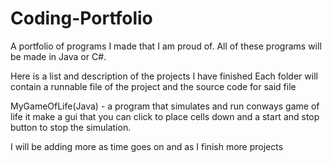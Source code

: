 # Coding-Portfolio
A portfolio of programs I made that I am proud of.
All of these programs will be made in Java or C#.

Here is a list and description of the projects I have finished
Each folder will contain a runnable file of the project and the source code for said file

MyGameOfLife(Java) - a program that simulates and run conways game of life it make a gui that you can click to place cells down and a start and stop button to stop the simulation.

I will be adding more as time goes on and as I finish more projects
